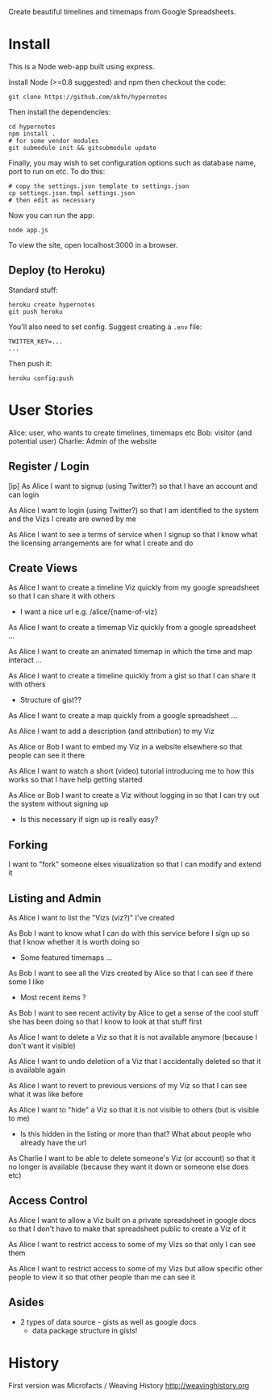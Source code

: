 Create beautiful timelines and timemaps from Google Spreadsheets.

# Install

This is a Node web-app built using express.

Install Node (>=0.8 suggested) and npm then checkout the code:

    git clone https://github.com/okfn/hypernotes

Then install the dependencies:

    cd hypernotes
    npm install . 
    # for some vendor modules
    git submodule init && gitsubmodule update

Finally, you may wish to set configuration options such as database name, port
to run on etc. To do this:

    # copy the settings.json template to settings.json
    cp settings.json.tmpl settings.json
    # then edit as necessary

Now you can run the app:

    node app.js

To view the site, open localhost:3000 in a browser.

## Deploy (to Heroku)

Standard stuff:

    heroku create hypernotes
    git push heroku

You'll also need to set config. Suggest creating a `.env` file:

    TWITTER_KEY=...
    ...

Then push it:

    heroku config:push

# User Stories

Alice: user, who wants to create timelines, timemaps etc
Bob: visitor (and potential user)
Charlie: Admin of the website


## Register / Login

[ip] As Alice I want to signup (using Twitter?) so that I have an account and can login

As Alice I want to login (using Twitter?) so that I am identified to the system and the Vizs I create are owned by me

As Alice I want to see a terms of service when I signup so that I know what the licensing arrangements are for what I create and do

## Create Views

As Alice I want to create a timeline Viz quickly from my google spreadsheet so that I can share it with others

  - I want a nice url e.g. /alice/{name-of-viz}

As Alice I want to create a timemap Viz quickly from a google spreadsheet ...

As Alice I want to create an animated timemap in which the time and map interact ...

As Alice I want to create a timeline quickly from a gist so that I can share it with others
  - Structure of gist??

As Alice I want to create a map quickly from a google spreadsheet ...

As Alice I want to add a description (and attribution) to my Viz 

As Alice or Bob I want to embed my Viz in a website elsewhere so that people can see it there

As Alice I want to watch a short (video) tutorial introducing me to how this works so that I have help getting started

As Alice or Bob I want to create a Viz without logging in so that I can try out the system without signing up
  - Is this necessary if sign up is really easy?

## Forking

I want to "fork" someone elses visualization so that I can modify and extend it

## Listing and Admin

As Alice I want to list the "Vizs (viz?)" I've created 

As Bob I want to know what I can do with this service before I sign up so that I know whether it is worth doing so
  - Some featured timemaps ...

As Bob I want to see all the Vizs created by Alice so that I can see if there some I like

  - Most recent items ?

As Bob I want to see recent activity by Alice to get a sense of the cool stuff she has been doing so that I know to look at that stuff first

As Alice I want to delete a Viz so that it is not available anymore (because I don't want it visible)

As Alice I want to undo deletiion of a Viz that I accidentally deleted so that it is available again

As Alice I want to revert to previous versions of my Viz so that I can see what it was like before

As Alice I want to "hide" a Viz so that it is not visible to others (but is visible to me)
  - Is this hidden in the listing or more than that? What about people who already have the url

As Charlie I want to be able to delete someone's Viz (or account) so that it no longer is available (because they want it down or someone else does etc)

## Access Control

As Alice I want to allow a Viz built on a private spreadsheet in google docs so that I don't have to make that spreadsheet public to create a Viz of it

As Alice I want to restrict access to some of my Vizs so that only I can see them

As Alice I want to restrict access to some of my Vizs but allow specific other people to view it so that other people than me can see it

## Asides

- 2 types of data source - gists as well as google docs
  - data package structure in gists!

# History

First version was Microfacts / Weaving History <http://weavinghistory.org>

